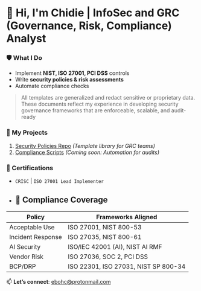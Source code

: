 


# 🔐 Hi, I'm Chidie | **InfoSec and GRC (Governance, Risk, Compliance) Analyst**  

### **🛡️ What I Do**  
- Implement **NIST, ISO 27001, PCI DSS** controls  
- Write **security policies & risk assessments**  
- Automate compliance checks
  
> All templates are generalized and redact sensitive or proprietary data. These documents reflect my experience in developing security governance frameworks that are enforceable, scalable, and audit-ready

### **📂 My Projects**  
1. [Security Policies Repo](#) *(Template library for GRC teams)*  
2. [Compliance Scripts](#) *(Coming soon: Automation for audits)*  

### **📜 Certifications**  
- `CRISC` | `ISO 27001 Lead Implementer`

- ## 🔐 Compliance Coverage

| Policy | Frameworks Aligned |
|--------|--------------------|
| Acceptable Use | ISO 27001, NIST 800-53 |
| Incident Response | ISO 27035, NIST 800-61 |
| AI Security | ISO/IEC 42001 (AI), NIST AI RMF |
| Vendor Risk | ISO 27036, SOC 2, PCI DSS |
| BCP/DRP | ISO 22301, ISO 27031, NIST SP 800-34 |

📫 **Let’s connect**: ebohc@protonmail.com

